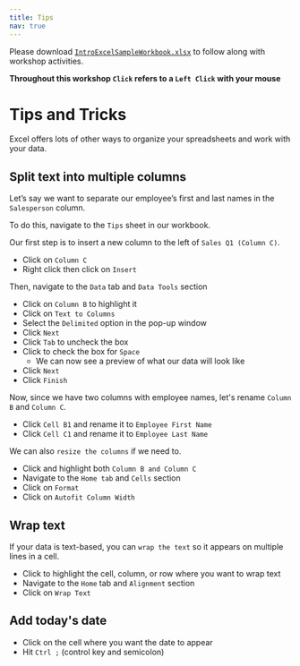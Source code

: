 ```yaml
---
title: Tips
nav: true
---
```

Please download <a href="images/IntroExcelSampleWorkbook.xlsx" target="_blank">`IntroExcelSampleWorkbook.xlsx`</a> to follow along with workshop activities.

**Throughout this workshop `Click` refers to a `Left Click` with your mouse**

# Tips and Tricks

Excel offers lots of other ways to organize your spreadsheets and work with your data.

## Split text into multiple columns

Let’s say we want to separate our employee’s first and last names in the `Salesperson` column.

To do this, navigate to the `Tips` sheet in our workbook.

Our first step is to insert a new column to the left of `Sales Q1 (Column C)`.
* Click on `Column C`
* Right click then click on `Insert`

Then, navigate to the `Data` tab and `Data Tools` section
* Click on `Column B` to highlight it
* Click on `Text to Columns`
* Select the `Delimited` option in the pop-up window
* Click `Next`
* Click `Tab` to uncheck the box
* Click to check the box for `Space`
  * We can now see a preview of what our data will look like
* Click `Next`
* Click `Finish`

Now, since we have two columns with employee names, let's rename `Column B` and `Column C`.
* Click `Cell B1` and rename it to `Employee First Name`
* Click `Cell C1` and rename it to `Employee Last Name`

We can also `resize the columns` if we need to.
* Click and highlight both `Column B and Column C`
* Navigate to the `Home tab` and `Cells` section
* Click on `Format`
* Click on `Autofit Column Width`

## Wrap text
If your data is text-based, you can `wrap the text` so it appears on multiple lines in a cell.
* Click to highlight the cell, column, or row where you want to wrap text
* Navigate to the `Home` tab and `Alignment` section
* Click on `Wrap Text`

## Add today's date
* Click on the cell where you want the date to appear
* Hit `Ctrl ;` (control key and semicolon)
